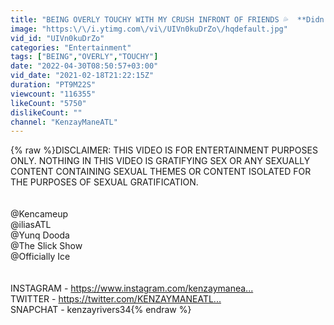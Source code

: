 ```yaml
---
title: "BEING OVERLY TOUCHY WITH MY CRUSH INFRONT OF FRIENDS 💦  **Didn't end well**"
image: "https:\/\/i.ytimg.com\/vi\/UIVn0kuDrZo\/hqdefault.jpg"
vid_id: "UIVn0kuDrZo"
categories: "Entertainment"
tags: ["BEING","OVERLY","TOUCHY"]
date: "2022-04-30T08:50:57+03:00"
vid_date: "2021-02-18T21:22:15Z"
duration: "PT9M22S"
viewcount: "116355"
likeCount: "5750"
dislikeCount: ""
channel: "KenzayManeATL"
---
```

{% raw %}DISCLAIMER: THIS VIDEO IS FOR ENTERTAINMENT PURPOSES ONLY. NOTHING IN THIS VIDEO IS GRATIFYING SEX OR ANY SEXUALLY CONTENT CONTAINING SEXUAL THEMES OR CONTENT ISOLATED FOR THE PURPOSES OF SEXUAL GRATIFICATION.<br /><br /><br />@Kencameup <br />@iliasATL <br />@Yunq Dooda <br />@The Slick Show <br />@Officially Ice <br /><br /><br />INSTAGRAM - <a rel="nofollow" target="blank" href="https://www.instagram.com/kenzaymanea...​">https://www.instagram.com/kenzaymanea...​</a> <br />TWITTER - <a rel="nofollow" target="blank" href="https://twitter.com/KENZAYMANEATL​​​​...​">https://twitter.com/KENZAYMANEATL​​​​...​</a><br />SNAPCHAT - kenzayrivers34{% endraw %}
